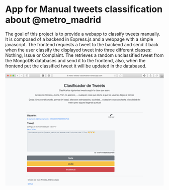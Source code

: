 # App for Manual tweets classification about @metro_madrid

The goal of this project is to provide a webapp to classify tweets manually. It is composed of a backend in Express.js and a webpage with a simple javascript. The frontend requests a tweet to the backend and send it back when the user classify the displayed tweet into three different classes: Nothing, Issue or Complaint. The retrieves a random unclassified tweet from the MongoDB databases and send it to the frontend, also, when the frontend put the classified tweet it will be updated in the databased.

![WebApp Screenshot](doc/img/clasificador_frontend.png)